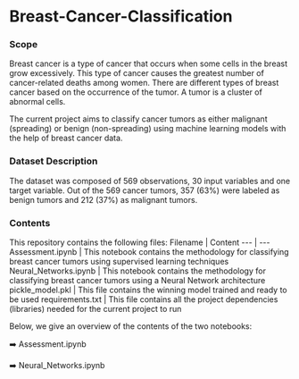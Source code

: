 # Breast-Cancer-Classification

### Scope
Breast cancer is a type of cancer that occurs when some cells in the breast grow excessively. This type of cancer causes the greatest number of cancer-related deaths among women. There are different types of breast cancer based on the occurrence of the tumor. A tumor is a cluster of abnormal cells. 

The current project aims to classify cancer tumors as either malignant (spreading) or benign (non-spreading) using machine learning models with the help of breast cancer data.

### Dataset Description
The dataset was composed of 569 observations, 30 input variables and one target variable. Out of the 569 cancer tumors, 357 (63%) were labeled as benign tumors and 212 (37%) as malignant tumors.

### Contents
This repository contains the following files:
Filename | Content
--- | ---
Assessment.ipynb | This notebook contains the methodology for classifying breast cancer tumors using supervised learning techniques
Neural_Networks.ipynb | This notebook contains the methodology for classifying breast cancer tumors using a Neural Network architecture
pickle_model.pkl | This file contains the winning model trained and ready to be used
requirements.txt | This file contains all the project dependencies (libraries) needed for the current project to run

Below, we give an overview of the contents of the two notebooks:

:arrow_right: Assessment.ipynb

:arrow_right: Neural_Networks.ipynb

